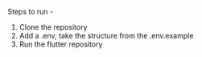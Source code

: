 Steps to run -

1. Clone the repository
2. Add a .env, take the structure from the .env.example
3. Run the flutter repository